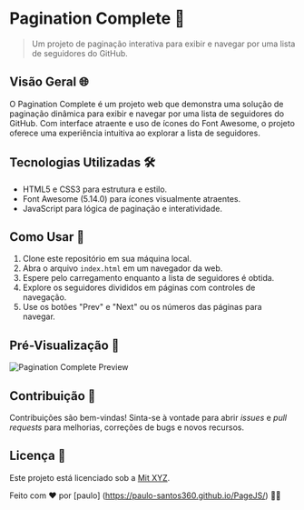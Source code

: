 # Pagination Complete 📑

> Um projeto de paginação interativa para exibir e navegar por uma lista de seguidores do GitHub.

## Visão Geral 🌐

O Pagination Complete é um projeto web que demonstra uma solução de paginação dinâmica para exibir e navegar por uma lista de seguidores do GitHub. Com interface atraente e uso de ícones do Font Awesome, o projeto oferece uma experiência intuitiva ao explorar a lista de seguidores.

## Tecnologias Utilizadas 🛠️

- HTML5 e CSS3 para estrutura e estilo.
- Font Awesome (5.14.0) para ícones visualmente atraentes.
- JavaScript para lógica de paginação e interatividade.

## Como Usar 📖

1. Clone este repositório em sua máquina local.
2. Abra o arquivo `index.html` em um navegador da web.
3. Espere pelo carregamento enquanto a lista de seguidores é obtida.
4. Explore os seguidores divididos em páginas com controles de navegação.
5. Use os botões "Prev" e "Next" ou os números das páginas para navegar.

## Pré-Visualização 📸

![Pagination Complete Preview](https://github.com/paulo-santos360/PageJS/assets/102436341/a131d0ae-0edc-4f5d-b7a8-484f0f0be1dc)

## Contribuição 🤝

Contribuições são bem-vindas! Sinta-se à vontade para abrir _issues_ e _pull requests_ para melhorias, correções de bugs e novos recursos.

## Licença 📄

Este projeto está licenciado sob a [Mit XYZ](https://pt.wikipedia.org/wiki/Licen%C3%A7a_MIT).

Feito com ❤️ por [paulo] (https://paulo-santos360.github.io/PageJS/) 👨‍💻
